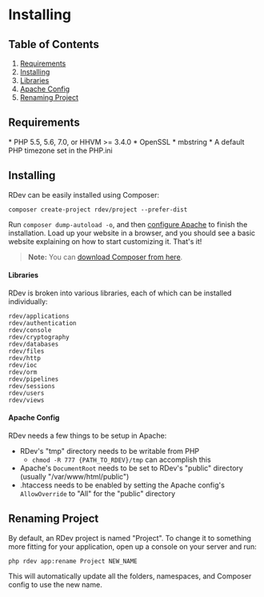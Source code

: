 # Installing

## Table of Contents
1. [Requirements](#requirements)
2. [Installing](#installing)
  1. [Libraries](#libraries)
  2. [Apache Config](#apache-config)
3. [Renaming Project](#renaming-project)

<h2 id="requirements">Requirements</h2>
* PHP 5.5, 5.6, 7.0, or HHVM >= 3.4.0
* OpenSSL
* mbstring
* A default PHP timezone set in the PHP.ini

<h2 id="installing">Installing</h2>
RDev can be easily installed using Composer:

```
composer create-project rdev/project --prefer-dist
```

Run `composer dump-autoload -o`, and then [configure Apache](#apache-config) to finish the installation.  Load up your website in a browser, and you should see a basic website explaining on how to start customizing it.  That's it!

> **Note:** You can <a href="https://getcomposer.org/download/" target="_blank">download Composer from here</a>.

<h4 id="libraries">Libraries</h4>
RDev is broken into various libraries, each of which can be installed individually:

```
rdev/applications
rdev/authentication
rdev/console
rdev/cryptography
rdev/databases
rdev/files
rdev/http
rdev/ioc
rdev/orm
rdev/pipelines
rdev/sessions
rdev/users
rdev/views
```

<h4 id="apache-config">Apache Config</h4>
RDev needs a few things to be setup in Apache:

* RDev's "tmp" directory needs to be writable from PHP
  * `chmod -R 777 {PATH_TO_RDEV}/tmp` can accomplish this
* Apache's `DocumentRoot` needs to be set to RDev's "public" directory (usually "/var/www/html/public")
* .htaccess needs to be enabled by setting the Apache config's `AllowOverride` to "All" for the "public" directory

<h2 id="renaming-project">Renaming Project</h2>
By default, an RDev project is named "Project".  To change it to something more fitting for your application, open up a console on your server and run:

```
php rdev app:rename Project NEW_NAME
```

This will automatically update all the folders, namespaces, and Composer config to use the new name.
